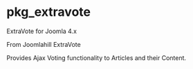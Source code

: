 # pkg_extravote
ExtraVote for Joomla 4.x

From Joomlahill ExtraVote

Provides Ajax Voting functionality to Articles and their Content.
